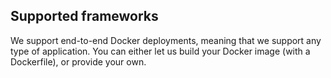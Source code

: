 <!-- usedin: [ _general/Introduction/technical-specifications-v1.md] -->


## Supported frameworks

We support end-to-end Docker deployments, meaning that we support any type of application. You can either let us build your Docker image (with a Dockerfile), or provide your own.

